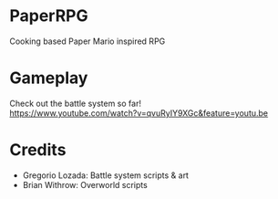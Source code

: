 # PaperRPG
Cooking based Paper Mario inspired RPG

# Gameplay
Check out the battle system so far!</br>https://www.youtube.com/watch?v=qvuRyIY9XGc&feature=youtu.be

# Credits
- Gregorio Lozada: Battle system scripts & art
- Brian Withrow: Overworld scripts
